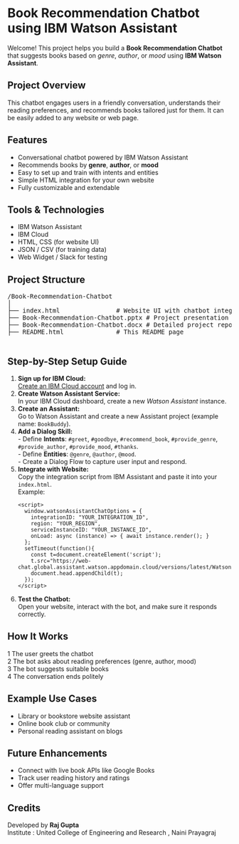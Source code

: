 <!DOCTYPE html>
<html lang="en">
<head>
  <meta charset="UTF-8" />
  <meta name="viewport" content="width=device-width, initial-scale=1.0"/>
 
  <h1> Book Recommendation Chatbot using IBM Watson Assistant</h1>

  <p>Welcome! This project helps you build a <strong>Book Recommendation Chatbot</strong> that suggests books based on <em>genre</em>, <em>author</em>, or <em>mood</em> using <strong>IBM Watson Assistant</strong>.</p>

  <div class="section">
    <h2> Project Overview</h2>
    <p>This chatbot engages users in a friendly conversation, understands their reading preferences, and recommends books tailored just for them. It can be easily added to any website or web page.</p>
  </div>

  <div class="section">
    <h2> Features</h2>
    <ul>
      <li>Conversational chatbot powered by IBM Watson Assistant</li>
      <li>Recommends books by <strong>genre</strong>, <strong>author</strong>, or <strong>mood</strong></li>
      <li>Easy to set up and train with intents and entities</li>
      <li>Simple HTML integration for your own website</li>
      <li>Fully customizable and extendable</li>
    </ul>
  </div>

  <div class="section">
    <h2> Tools & Technologies</h2>
    <ul>
      <li>IBM Watson Assistant</li>
      <li>IBM Cloud</li>
      <li>HTML, CSS (for website UI)</li>
      <li>JSON / CSV (for training data)</li>
      <li>Web Widget / Slack for testing</li>
    </ul>
  </div>

  <div class="section">
    <h2> Project Structure</h2>
    <pre>
/Book-Recommendation-Chatbot
│
├── index.html               # Website UI with chatbot integrated
├── Book-Recommendation-Chatbot.pptx # Project presentation
├── Book-Recommendation-Chatbot.docx # Detailed project report
├── README.html              # This README page
    </pre>
  </div>

  <div class="section">
    <h2> Step-by-Step Setup Guide</h2>
    <ol>
      <li><strong>Sign up for IBM Cloud:</strong> <br>
        <a href="https://cloud.ibm.com/" target="_blank">Create an IBM Cloud account</a> and log in.
      </li>
      <li><strong>Create Watson Assistant Service:</strong><br>
        In your IBM Cloud dashboard, create a new <em>Watson Assistant</em> instance.
      </li>
      <li><strong>Create an Assistant:</strong><br>
        Go to Watson Assistant and create a new Assistant project (example name: <code>BookBuddy</code>).
      </li>
      <li><strong>Add a Dialog Skill:</strong><br>
        - Define <strong>Intents</strong>: <code>#greet</code>, <code>#goodbye</code>, <code>#recommend_book</code>, <code>#provide_genre</code>, <code>#provide_author</code>, <code>#provide_mood</code>, <code>#thanks</code>.<br>
        - Define <strong>Entities</strong>: <code>@genre</code>, <code>@author</code>, <code>@mood</code>.<br>
        - Create a Dialog Flow to capture user input and respond.
      </li>
      <li><strong>Integrate with Website:</strong><br>
        Copy the integration script from IBM Assistant and paste it into your <code>index.html</code>. <br>
        Example:
        <pre><code>&lt;script&gt;
  window.watsonAssistantChatOptions = {
    integrationID: "YOUR_INTEGRATION_ID",
    region: "YOUR_REGION",
    serviceInstanceID: "YOUR_INSTANCE_ID",
    onLoad: async (instance) =&gt; { await instance.render(); }
  };
  setTimeout(function(){
    const t=document.createElement('script');
    t.src="https://web-chat.global.assistant.watson.appdomain.cloud/versions/latest/WatsonAssistantChatEntry.js";
    document.head.appendChild(t);
  });
&lt;/script&gt;</code></pre>
      </li>
      <li><strong>Test the Chatbot:</strong><br>
        Open your website, interact with the bot, and make sure it responds correctly.
      </li>
    </ol>
  </div>

  <div class="section">
    <h2> How It Works</h2>
    <p>
      1️ The user greets the chatbot <br>
      2️ The bot asks about reading preferences (genre, author, mood) <br>
      3️ The bot suggests suitable books <br>
      4️ The conversation ends politely
    </p>
  </div>

  <div class="section">
    <h2> Example Use Cases</h2>
    <ul>
      <li>Library or bookstore website assistant</li>
      <li>Online book club or community</li>
      <li>Personal reading assistant on blogs</li>
    </ul>
  </div>

  <div class="section">
    <h2> Future Enhancements</h2>
    <ul>
      <li>Connect with live book APIs like Google Books</li>
      <li>Track user reading history and ratings</li>
      <li>Offer multi-language support</li>
    </ul>
  </div>

   <div class="section">
    <h2> Credits</h2>
    <p>Developed by <strong>Raj Gupta</strong><br>
    Institute : United College of Engineering and Research , Naini Prayagraj</p>
  </div>

